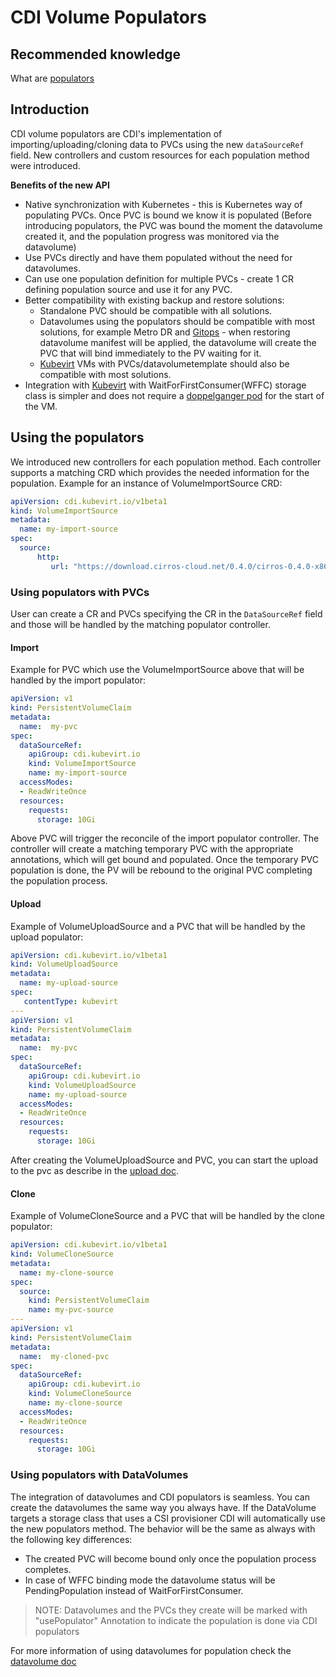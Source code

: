 # CDI Volume Populators

## Recommended knowledge

What are [populators](https://kubernetes.io/blog/2022/05/16/volume-populators-beta/)

## Introduction
CDI volume populators are CDI's implementation of importing/uploading/cloning data to PVCs using the new `dataSourceRef` field. New controllers and custom resources for each population method were introduced.

**Benefits of the new API**
* Native synchronization with Kubernetes - this is Kubernetes way of populating PVCs. Once PVC is bound we know it is populated (Before introducing populators, the PVC was bound the moment the datavolume created it, and the population progress was monitored via the datavolume)
* Use PVCs directly and have them populated without the need for datavolumes.
* Can use one population definition for multiple PVCs - create 1 CR defining population source and use it for any PVC.
* Better compatibility with existing backup and restore solutions:
    * Standalone PVC should be compatible with all solutions.
    * Datavolumes using the populators should be compatible with most solutions, for example Metro DR and [Gitops](https://www.redhat.com/en/topics/devops/what-is-gitops#:~:text=GitOps%20uses%20Git%20repositories%20as,set%20for%20the%20application%20framework.) - when restoring datavolume manifest will be applied, the datavolume will create the PVC that will bind immediately to the PV waiting for it.
    * [Kubevirt](https://github.com/kubevirt/kubevirt) VMs with PVCs/datavolumetemplate should also be compatible with most solutions.
* Integration with [Kubevirt](https://github.com/kubevirt/kubevirt) with WaitForFirstConsumer(WFFC) storage class is simpler and does not require a [doppelganger pod](https://github.com/kubevirt/kubevirt/blob/main/docs/localstorage-disks.md#the-problem) for the start of the VM.


## Using the populators

We introduced new controllers for each population method. Each controller supports a matching CRD which provides the needed information for the population.
Example for an instance of VolumeImportSource CRD:

```yaml
apiVersion: cdi.kubevirt.io/v1beta1
kind: VolumeImportSource
metadata:
  name: my-import-source
spec:
  source:
      http:
         url: "https://download.cirros-cloud.net/0.4.0/cirros-0.4.0-x86_64-disk.img"
```

### Using populators with PVCs
User can create a CR and PVCs specifying the CR in the `DataSourceRef` field and those will be handled by the matching populator controller.

#### Import
Example for PVC which use the VolumeImportSource above that will be handled by the import populator:
```yaml
apiVersion: v1
kind: PersistentVolumeClaim
metadata:
  name:  my-pvc
spec:
  dataSourceRef:
    apiGroup: cdi.kubevirt.io
    kind: VolumeImportSource
    name: my-import-source
  accessModes:
  - ReadWriteOnce
  resources:
    requests:
      storage: 10Gi
```

Above PVC will trigger the reconcile of the import populator controller.
The controller will create a matching temporary PVC with the appropriate annotations, which will get bound and populated.
Once the temporary PVC population is done, the PV will be rebound to the original PVC completing the population process.

#### Upload
Example of VolumeUploadSource and a PVC that will be handled by the upload populator:
```yaml
apiVersion: cdi.kubevirt.io/v1beta1
kind: VolumeUploadSource
metadata:
  name: my-upload-source
spec:
   contentType: kubevirt
---
apiVersion: v1
kind: PersistentVolumeClaim
metadata:
  name:  my-pvc
spec:
  dataSourceRef:
    apiGroup: cdi.kubevirt.io
    kind: VolumeUploadSource
    name: my-upload-source
  accessModes:
  - ReadWriteOnce
  resources:
    requests:
      storage: 10Gi
```
After creating the VolumeUploadSource and PVC, you can start the upload to the pvc as describe in the [upload doc](upload.md).

#### Clone
Example of VolumeCloneSource and a PVC that will be handled by the clone populator:
```yaml
apiVersion: cdi.kubevirt.io/v1beta1
kind: VolumeCloneSource
metadata:
  name: my-clone-source
spec:
  source:
    kind: PersistentVolumeClaim
    name: my-pvc-source
---
apiVersion: v1
kind: PersistentVolumeClaim
metadata:
  name:  my-cloned-pvc
spec:
  dataSourceRef:
    apiGroup: cdi.kubevirt.io
    kind: VolumeCloneSource
    name: my-clone-source
  accessModes:
  - ReadWriteOnce
  resources:
    requests:
      storage: 10Gi

```

### Using populators with DataVolumes

The integration of datavolumes and CDI populators is seamless. You can create the datavolumes the same way you always have.
If the DataVolume targets a storage class that uses a CSI provisioner CDI will automatically use the new populators method.
The behavior will be the same as always with the following key differences:
* The created PVC will become bound only once the population process completes.
* In case of WFFC binding mode the datavolume status will be PendingPopulation instead of WaitForFirstConsumer.

> NOTE: Datavolumes and the PVCs they create will be marked with "usePopulator" Annotation to indicate the population is done via CDI populators

For more information of using datavolumes for population check the [datavolume doc](datavolumes.md)
